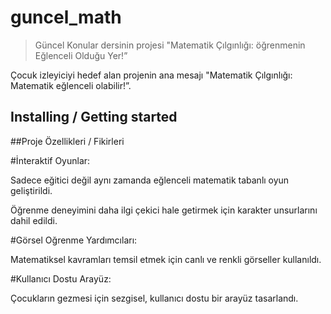 # guncel_math
> Güncel Konular dersinin projesi
> "Matematik Çılgınlığı: öğrenmenin Eğlenceli Olduğu Yer!”

Çocuk izleyiciyi hedef alan projenin ana mesajı "Matematik Çılgınlığı: Matematik eğlenceli olabilir!”.

## Installing / Getting started

##Proje Özellikleri / Fikirleri

#İnteraktif Oyunlar:

Sadece eğitici değil aynı zamanda eğlenceli matematik tabanlı oyun geliştirildi.

Öğrenme deneyimini daha ilgi çekici hale getirmek için karakter unsurlarını dahil edildi.

#Görsel Oğrenme Yardımcıları:

Matematiksel kavramları temsil etmek için canlı ve renkli görseller kullanıldı.

#Kullanıcı Dostu Arayüz:

Çocukların gezmesi için sezgisel, kullanıcı dostu bir arayüz tasarlandı.

